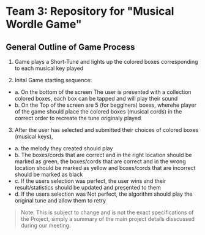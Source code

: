 # Team 3: Repository for "Musical Wordle Game"
## General Outline of Game Process

1.  Game plays a Short-Tune and lights up the colored boxes corresponding to each musical key played

2. Inital Game starting sequence:   
                                        
 - a. On the bottom of the screen The user is presented with a collection colored boxes, each box can be tapped and will play their sound
 - b. On the Top of the screen are 5 (for begginers) boxes, wherehe player of the game should place the colored boxes (musical cords) in the correct order to recreate the tune originaly played

3. After the user has selected and submitted their choices of colored boxes (musical keys), 
- a. the melody they created should play 
- b. The boxes/cords that are correct and in the right location should be marked as green, 
      the boxes/cords that are correct and in the wrong location should be marked as yellow
      and boxes/cords that are incorrect should be marked as black
- c. If the users selection was perfect, the user wins and their result/statistics should be updated and presented to them
- d. If the users selection was Not perfect, the algorithm should play the original tune and allow them to retry
  
  



> Note: This is subject to change and is not the exact specifications of the Project, simply a summary of the main project details disscussed during our meeting. 
